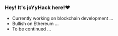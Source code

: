 ### Hey! It's joYyHack here!❤️

- Currently working on blockchain development ...
- Bullish on Ethereum ...
- To be continued ...
